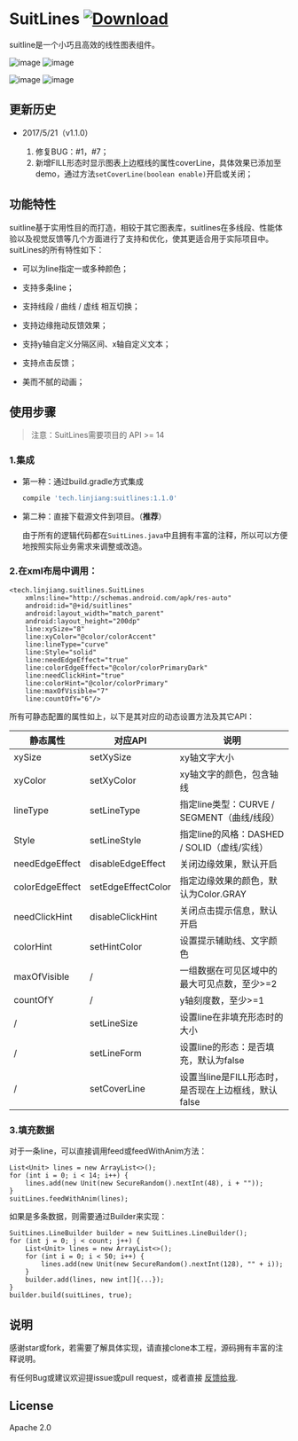SuitLines [ ![Download](https://api.bintray.com/packages/yanglssc/maven/suitlines/images/download.svg?version=1.0.0) ](https://bintray.com/yanglssc/maven/suitlines/1.0.0/link)
======================

suitline是一个小巧且高效的线性图表组件。

![image](http://note.youdao.com/yws/api/personal/file/10C1FEB88C5B43B28CCF8164EED2ACD3?method=download&shareKey=585959eab979d7470444426d28ea5cf9)
![image](http://note.youdao.com/yws/api/personal/file/66EB80D81F3A43BAA0B917D4B36275BF?method=download&shareKey=70db0d503ec790dfdab955e4366f8de7)

![image](http://note.youdao.com/yws/api/personal/file/C24FFB56C0F944E9AF4332357F33F09C?method=download&shareKey=156bb9a08b3f4f4d6ae8f5ddac4607fb) ![image](http://note.youdao.com/yws/api/personal/file/CC73337B96A94DA493D6B8E27F9103D7?method=download&shareKey=d0115a84957acf8bba265058460a63d9)

## 更新历史

- 2017/5/21（v1.1.0）

    1. 修复BUG：#1，#7；
    2. 新增FILL形态时显示图表上边框线的属性coverLine，具体效果已添加至demo，通过方法`setCoverLine(boolean enable)`开启或关闭；


## 功能特性
suitline基于实用性目的而打造，相较于其它图表库，suitlines在多线段、性能体验以及视觉反馈等几个方面进行了支持和优化，使其更适合用于实际项目中。suitLines的所有特性如下：

- 可以为line指定一或多种颜色；

- 支持多条line；

- 支持线段 / 曲线 / 虚线 相互切换；

- 支持边缘拖动反馈效果；

- 支持y轴自定义分隔区间、x轴自定义文本；

- 支持点击反馈；

- 美而不腻的动画；


## 使用步骤

> 注意：SuitLines需要项目的 API >= 14

### 1.集成
- 第一种：通过build.gradle方式集成
    ```groovy
    compile 'tech.linjiang:suitlines:1.1.0'
    ```

- 第二种：直接下载源文件到项目。（**推荐**）

    由于所有的逻辑代码都在`SuitLines.java`中且拥有丰富的注释，所以可以方便地按照实际业务需求来调整或改造。

### 2.在xml布局中调用：
```
<tech.linjiang.suitlines.SuitLines
    xmlns:line="http://schemas.android.com/apk/res-auto"
    android:id="@+id/suitlines"
    android:layout_width="match_parent"
    android:layout_height="200dp"
    line:xySize="8"
    line:xyColor="@color/colorAccent"
    line:lineType="curve"
    line:Style="solid"
    line:needEdgeEffect="true"
    line:colorEdgeEffect="@color/colorPrimaryDark"
    line:needClickHint="true"
    line:colorHint="@color/colorPrimary"
    line:maxOfVisible="7"
    line:countOfY="6"/>
```
所有可静态配置的属性如上，以下是其对应的动态设置方法及其它API：

静态属性 | 对应API | 说明
---|---|---
xySize | setXySize | xy轴文字大小
xyColor | setXyColor | xy轴文字的颜色，包含轴线
lineType | setLineType | 指定line类型：CURVE / SEGMENT（曲线/线段）
Style | setLineStyle | 指定line的风格：DASHED / SOLID（虚线/实线）
needEdgeEffect | disableEdgeEffect | 关闭边缘效果，默认开启
colorEdgeEffect | setEdgeEffectColor | 指定边缘效果的颜色，默认为Color.GRAY
needClickHint | disableClickHint | 关闭点击提示信息，默认开启
colorHint | setHintColor | 设置提示辅助线、文字颜色
maxOfVisible | / | 一组数据在可见区域中的最大可见点数，至少>=2
countOfY | / | y轴刻度数，至少>=1
/ | setLineSize | 设置line在非填充形态时的大小
/ | setLineForm | 设置line的形态：是否填充，默认为false
/ | setCoverLine | 设置当line是FILL形态时，是否现在上边框线，默认false

### 3.填充数据

对于一条line，可以直接调用feed或feedWithAnim方法：
```
List<Unit> lines = new ArrayList<>();
for (int i = 0; i < 14; i++) {
    lines.add(new Unit(new SecureRandom().nextInt(48), i + ""));
}
suitLines.feedWithAnim(lines);
```
如果是多条数据，则需要通过Builder来实现：
```
SuitLines.LineBuilder builder = new SuitLines.LineBuilder();
for (int j = 0; j < count; j++) {
    List<Unit> lines = new ArrayList<>();
    for (int i = 0; i < 50; i++) {
        lines.add(new Unit(new SecureRandom().nextInt(128), "" + i));
    }
    builder.add(lines, new int[]{...});
}
builder.build(suitLines, true);
```




## 说明

感谢star或fork，若需要了解具体实现，请直接clone本工程，源码拥有丰富的注释说明。

有任何Bug或建议欢迎提issue或pull request，或者直接 [反馈给我](y837979117@gmail.com).

## License

Apache 2.0

